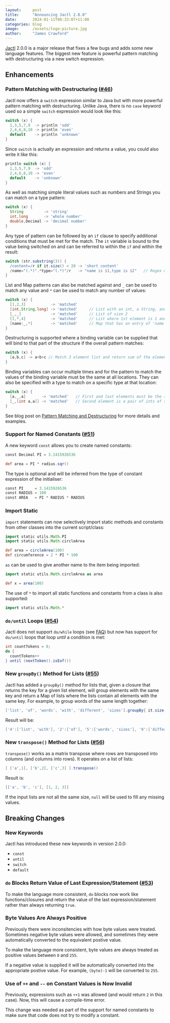 ```yaml
---
layout:     post
title:      "Announcing Jactl 2.0.0"
date:       2024-01-11T08:33:07+11:00
categories: blog
image:      /assets/logo-picture.jpg
author:     "James Crawford"
---
```


[Jactl](https://jactl.io) 2.0.0 is a major release that fixes a few bugs and adds some new language features.
The biggest new feature is powerful pattern matching with destructuring via a new switch expression.

## Enhancements

### Pattern Matching with Destructuring ([#46](https://github.com/jaccomoc/jactl/issues/46))

Jactl now offers a `switch` expression similar to Java but with more powerful pattern matching with destructuring.
Unlike Java, there is no `case` keyword used so a simple `switch` expression would look like this:
```groovy
switch (x) {
  1,3,5,7,9  -> println 'odd'
  2,4,6,8,10 -> println 'even'
  default    -> println 'unknown'
}
```

Since `switch` is actually an expression and returns a value, you could also write it like this:
```groovy
println switch (x) {
  1,3,5,7,9  -> 'odd'
  2,4,6,8,10 -> 'even'
  default    -> 'unknown'
}

```

As well as matching simple literal values such as numbers and Strings you can match on a type pattern:
```groovy
switch (x) {
  String         -> 'string'
  int,long       -> 'whole number'
  double,Decimal -> 'decimal number' 
}
```

Any type of pattern can be followed by an `if` clause to specify additional conditions that must be met for the
match.
The `it` variable is bound to the value being switched on and can be referred to within the `if` and within the
result:
```groovy
switch (str.substring(3)) {
  /content=/r if it.size() < 20 -> 'short content' 
  /name="(.*)".*type="(.*)"/r   -> "name is $1,type is $2"   // Regex match with capture variables
}
```

List and Map patterns can also be matched against and `_` can be used to match any value and `*` can be used to
match any number of values:
```groovy
switch (x) {
  [1,2,3]           -> 'matched'
  [int,String,long] -> 'matched'     // List with an int, a String, and a long
  [_,_]             -> 'matched'     // List of size 2
  [1,*,4]           -> 'matched'     // List where 1st element is 1 and last is 4 (size is at least 2)
  [name:_,*]        -> 'matched'     // Map that has an entry of 'name' of any value
}
```

Destructuring is supported where a binding variable can be supplied that will bind to that part of the structure
if the overall pattern matches:
```groovy
switch (x) {
  [a,b,c] -> a+b+c // Match 3 element list and return sum of the elements
}
```

Binding variables can occur multiple times and for the pattern to match the values of the binding variable must be
the same at all locations.
They can also be specified with a type to match on a specific type at that location:
```groovy
switch (x) {
  [a,_,a]       -> 'matched'   // First and last elements must be the same
  [_,[int a,a]] -> 'matched'   // Second element is a pair of ints of same value
}
```

See blog post on [Pattern Matching and Destructuring](https://jactl.io/blog/2023/12/21/switch-expressions.html) for
more details and examples.

### Support for Named Constants ([#51](https://github.com/jaccomoc/jactl/issues/51))

A new keyword `const` allows you to create named constants:
```groovy
const Decimal PI = 3.1415926536

def area = PI * radius.sqr()
```

The type is optional and will be inferred from the type of constant expression of the initialiser:
```groovy
const PI     = 3.1415926536
const RADIUS = 100
const AREA   = PI * RADIUS * RADIUS 
```

### Import Static

`import` statements can now selectively import static methods and constants from other classes into the current
script/class:
```groovy
import static utils.Math.PI
import static utils.Math.circleArea

def area = circleArea(100)
def circumference = 2 * PI * 100
```

`as` can be used to give another name to the item being imported:
```groovy
import static utils.Math.circleArea as area

def x = area(100)
```

The use of `*` to import all static functions and constants from a class is also supported:
```groovy
import static utils.Math.*
```

### `do/until` Loops ([#54](https://github.com/jaccomoc/jactl/issues/54))

Jactl does not support `do/while` loops (see [FAQ](https://jactl.io/faq#why-is-there-no-dowhile-loop)) but now has
support for `do/until` loops that loop _until_ a condition is met:
```groovy
int countTokens = 0;
do {
  countTokens++
} until (nextToken().isEof())
```

### New `groupBy()` Method for Lists ([#55](https://github.com/jaccomoc/jactl/issues/55))

Jactl has added a `groupBy()` method for lists that, given a closure that returns the key
for a given list element, will group elements with the same key and return a Map of lists
where the lists contain all elements with the same key.
For example, to group words of the same length together:
```groovy
['list', 'of', 'words', 'with', 'different', 'sizes'].groupBy{ it.size().toString() }
```
Result will be:
```groovy
['4':['list', 'with'], '2':['of'], '5':['words', 'sizes'], '9':['different']]
```

### New `transpose()` Method for Lists ([#56](https://github.com/jaccomoc/jactl/issues/56))

`transpose()` works as a matrix transpose where rows are transposed into columns (and columns
into rows).
It operates on a list of lists:
```groovy
[ ['a',1], ['b',2], ['c',3] ].transpose()
```
Result is:
```groovy
[['a', 'b', 'c'], [1, 2, 3]]
```

If the input lists are not all the same size, `null` will be used to fill any missing values.

## Breaking Changes

### New Keywords

Jactl has introduced these new keywords in version 2.0.0:
* `const`
* `until`
* `switch`
* `default`

### `do` Blocks Return Value of Last Expression/Statement ([#53](https://github.com/jaccomoc/jactl/issues/53))

To make the language more consistent, `do` blocks now work like functions/closures and return the
value of the last expression/statement rather than always returning `true`.

### Byte Values Are Always Positive

Previously there were inconsitencies with how byte values were treated.
Sometimes negative byte values were allowed, and sometimes they were automatically converted
to the equivalent postive value.

To make the language more consistent, byte values are always treated as positive values between
`0` and `255`.

If a negative value is supplied it will be automatically converted into the appropriate postive
value.
For example, `(byte)-1` will be converted to `255`.

### Use of `++` and `--` on Constant Values is Now Invalid

Previously, expressions such as `++1` was allowed (and would return `2` in this case).
Now, this will cause a compile-time error.

This change was needed as part of the support for named constants to make sure that code
does not try to modify a constant.
